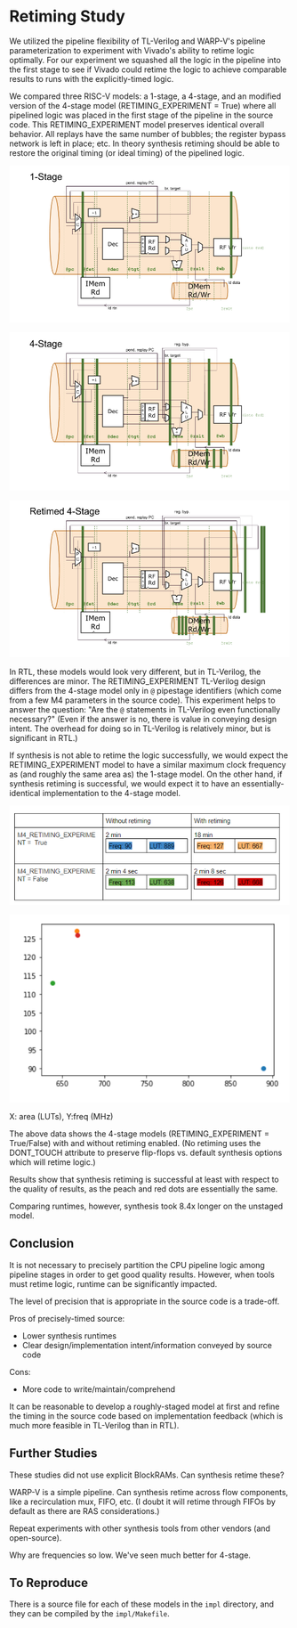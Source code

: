 # Retiming Study

We utilized the pipeline flexibility of TL-Verilog and WARP-V's pipeline parameterization to experiment with Vivado's ability to retime logic optimally. For our experiment we squashed all the logic in the pipeline into the first stage to see if Vivado could retime the logic to achieve comparable results to runs with the explicitly-timed logic.

We compared three RISC-V models: a 1-stage, a 4-stage, and an modified version of the 4-stage model (RETIMING_EXPERIMENT = True) where all pipelined logic was placed in the first stage of the pipeline in the source code. This RETIMING_EXPERIMENT model preserves identical overall behavior. All replays have the same number of bubbles; the register bypass network is left in place; etc. In theory synthesis retiming should be able to restore the original timing (or ideal timing) of the pipelined logic.

![WARP-V 1-Stage](img/WARP-V_1stage.png)

![WARP-V 4-Stage](img/WARP-V_4stage.png)

![WARP-V 4-Stage Retimed](img/WARP-V_4stage-retimed.png)

In RTL, these models would look very different, but in TL-Verilog, the differences are minor. The RETIMING_EXPERIMENT TL-Verilog design differs from the 4-stage model only in `@` pipestage identifiers (which come from a few M4 parameters in the source code). This experiment helps to answer the question: "Are the `@` statements in TL-Verilog even functionally necessary?" (Even if the answer is no, there is value in conveying design intent. The overhead for doing so in TL-Verilog is relatively minor, but is significant in RTL.)

If synthesis is not able to retime the logic successfully, we would expect the RETIMING_EXPERIMENT model to have a similar maximum clock frequency as (and roughly the same area as) the 1-stage model. On the other hand, if synthesis retiming is successful, we would expect it to have an essentially-identical implementation to the 4-stage model.

![Retiming Experiment Chart](img/retiming_chart.png)

![Retiming Experiment Plot](img/retiming_plot.png)

X: area (LUTs), Y:freq (MHz)

The above data shows the 4-stage models (RETIMING_EXPERIMENT = True/False) with and without retiming enabled. (No retiming uses the DONT_TOUCH attribute to preserve flip-flops vs. default synthesis options which will retime logic.)

Results show that synthesis retiming is successful at least with respect to the quality of results, as the peach and red dots are essentially the same.

Comparing runtimes, however, synthesis took 8.4x longer on the unstaged model.


## Conclusion

It is not necessary to precisely partition the CPU pipeline logic among pipeline stages in order to get good quality results. However, when tools must retime logic, runtime can be significantly impacted.

The level of precision that is appropriate in the source code is a trade-off.

Pros of precisely-timed source:

  - Lower synthesis runtimes
  - Clear design/implementation intent/information conveyed by source code

Cons:

  - More code to write/maintain/comprehend

It can be reasonable to develop a roughly-staged model at first and refine the timing in the source code based on implementation feedback (which is much more feasible in TL-Verilog than in RTL).



## Further Studies

These studies did not use explicit BlockRAMs. Can synthesis retime these?

WARP-V is a simple pipeline. Can synthesis retime across flow components, like a recirculation mux, FIFO, etc. (I doubt it will retime through FIFOs by default as there are RAS considerations.)

Repeat experiments with other synthesis tools from other vendors (and open-source).

Why are frequencies so low. We've seen much better for 4-stage.


## To Reproduce

There is a source file for each of these models in the `impl` directory, and they can be compiled by the `impl/Makefile`.

